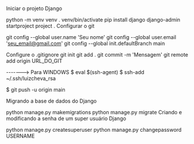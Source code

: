 Iniciar o projeto Django

python -m venv venv
. venv/bin/activate
pip install django
django-admin startproject project .
Configurar o git

git config --global user.name 'Seu nome'
git config --global user.email 'seu_email@gmail.com'
git config --global init.defaultBranch main


Configure o .gitignore
git init
git add .
git commit -m 'Mensagem'
git remote add origin URL_DO_GIT

-------> Para WINDOWS
$ eval $(ssh-agent)
$ ssh-add ~/.ssh/luizcheva_rsa


$ git push -u origin main


Migrando a base de dados do Django

python manage.py makemigrations
python manage.py migrate
Criando e modificando a senha de um super usuário Django

python manage.py createsuperuser
python manage.py changepassword USERNAME